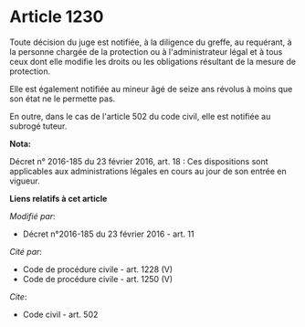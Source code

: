 # Article 1230

Toute décision du juge est notifiée, à la diligence du greffe, au requérant, à la personne chargée de la protection ou à
l'administrateur légal et à tous ceux dont elle modifie les droits ou les obligations résultant de la mesure de protection. 

Elle est également notifiée au mineur âgé de seize ans révolus à moins que son état ne le permette pas. 

En outre, dans le cas de l'article 502 du code civil, elle est notifiée au subrogé tuteur.

**Nota:**

Décret n° 2016-185 du 23 février 2016, art. 18 : Ces dispositions sont applicables aux administrations légales en cours au
jour de son entrée en vigueur.

**Liens relatifs à cet article**

_Modifié par_:

  - Décret n°2016-185 du 23 février 2016 - art. 11

_Cité par_:

  - Code de procédure civile - art. 1228 (V)
  - Code de procédure civile - art. 1250 (V)

_Cite_:

  - Code civil - art. 502
